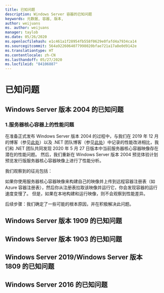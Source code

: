 ```yaml
---
title: 已知问题
description: Windows Server 容器的已知问题
keywords: 元数据, 容器, 版本,
author: weijuans
ms. author: weijuans
manager: taylob
ms.date: 05/26/2020
ms.openlocfilehash: e1c461a1f28954fb558f0629e0fafd4a7934ca14
ms.sourcegitcommit: 564a9226064077998020bfae721a17a8e0d9142e
ms.translationtype: HT
ms.contentlocale: zh-CN
ms.lasthandoff: 05/27/2020
ms.locfileid: "84106887"
---
```

# <a name="known-issues"></a>已知问题

## <a name="know-issues-of-windows-server-version-2004"></a>Windows Server 版本 2004 的已知问题

### <a name="1-performance-issue-on-server-core-container"></a>1.服务器核心容器上的性能问题
在准备正式发布 Windows Server 版本 2004 的过程中，与我们在 2019 年 12 月的博客（参见[此处](https://techcommunity.microsoft.com/t5/containers/making-windows-server-core-containers-40-smaller/ba-p/1058874)）以及 .NET 团队博客（参见[此处](https://devblogs.microsoft.com/dotnet/we-made-windows-server-core-container-images-40-smaller/)）中记录的性能改进相比，我们和 .NET 团队共同发现 2020 年 5 月 27 日版本中当前服务器核心容器映像存在潜在的性能问题。 然后，我们重新在 Windows Server 版本 2004 预览体验计划预览发行版服务器核心容器映像上进行了性能分析。 

我们观察到的征兆包括：

如果你使用服务器核心容器映像来构建自己的映像并上传到远程容器注册表（如 Azure 容器注册表），然后你从注册表拉取该映像并运行它，你会发现容器的运行速度变慢了。 但是，如果在本地构建和运行映像，则不会观察到性能差异。

后续步骤：我们确定了一些可能的根本原因，并在积极解决此问题。  


## <a name="know-issues-of-windows-server-version-1909"></a>Windows Server 版本 1909 的已知问题

## <a name="know-issues-of-windows-server-version-1903"></a>Windows Server 版本 1903 的已知问题

## <a name="know-issues-of-windows-server-2019windows-server-version-1809"></a>Windows Server 2019/Windows Server 版本 1809 的已知问题

## <a name="know-issues-of-windows-server-2016"></a>Windows Server 2016 的已知问题
